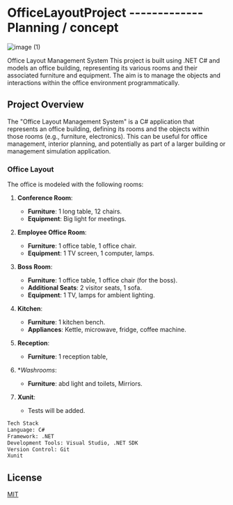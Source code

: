 # OfficeLayoutProject ------------- Planning / concept

![image (1)](https://github.com/user-attachments/assets/fc926af8-c197-4ed4-afd4-5b261c139ae3)

Office Layout Management System
This project is built using .NET C# and models an office building, representing its various rooms and their associated furniture and equipment. The aim is to manage the objects and interactions within the office environment programmatically.



## Project Overview

The "Office Layout Management System" is a C# application that represents an office building, defining its rooms and the objects within those rooms (e.g., furniture, electronics). This can be useful for office management, interior planning, and potentially as part of a larger building or management simulation application.

### Office Layout

The office is modeled with the following rooms:

1. **Conference Room**:
   - **Furniture**: 1 long table, 12 chairs.
   - **Equipment**: Big light for meetings.
   
2. **Employee Office Room**:
   - **Furniture**: 1 office table, 1 office chair.
   - **Equipment**: 1 TV screen, 1 computer, lamps.
   
3. **Boss Room**:
   - **Furniture**: 1 office table, 1 office chair (for the boss).
   - **Additional Seats**: 2 visitor seats, 1 sofa.
   - **Equipment**: 1 TV, lamps for ambient lighting.

4. **Kitchen**:
   - **Furniture**: 1 kitchen bench.
   - **Appliances**: Kettle, microwave, fridge, coffee machine.
     
5. **Reception**:
   - **Furniture**: 1 reception table,
  
5. **Washrooms*:
   - **Furniture**: abd light and toilets, Mirriors.

4. **Xunit**:
   - Tests will be added.
 

```bash
Tech Stack
Language: C#
Framework: .NET
Development Tools: Visual Studio, .NET SDK
Version Control: Git
Xunit
```

## License

[MIT](https://choosealicense.com/licenses/mit/)

